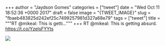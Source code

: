 
+++
author = "Jaydson Gomes"
categories = ["tweet"]
date = "Wed Oct 11 18:52:36 +0000 2017"
draft = false
image = "{TWEET_IMAGE}"
slug = "fbaeb483825d242ef25c7499257981d327a68e79"
tags = ["tweet"]
title = """RT @mikeal: This is getti..."""
+++
RT @mikeal: This is getting absurd. https://t.co/YzelsFYYts

![](/images/tweet-media/918187595309383687-DL4FIoNWsAAMl4B.jpg)
